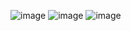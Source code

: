 ![image](https://github.com/user-attachments/assets/3588f4cc-d18d-408c-bdbe-adbfacb3097e)
![image](https://github.com/user-attachments/assets/854986f6-1b84-47a8-8284-87409c0d81f0)
![image](https://github.com/user-attachments/assets/f2d73399-e318-4230-b9c6-58bb4ec08ce2)
